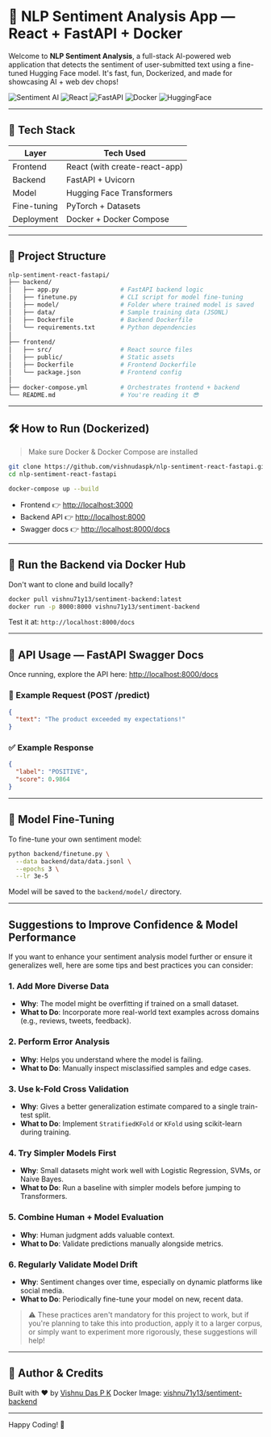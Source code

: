 # 🧠 NLP Sentiment Analysis App — React + FastAPI + Docker

Welcome to **NLP Sentiment Analysis**, a full-stack AI-powered web application that detects the sentiment of user-submitted text using a fine-tuned Hugging Face model. It's fast, fun, Dockerized, and made for showcasing AI + web dev chops!

![Sentiment AI](https://img.shields.io/badge/NLP-Sentiment-blueviolet) ![React](https://img.shields.io/badge/Frontend-React-blue) ![FastAPI](https://img.shields.io/badge/Backend-FastAPI-green) ![Docker](https://img.shields.io/badge/Deployment-Docker-orange) ![HuggingFace](https://img.shields.io/badge/Model-HuggingFace-yellow)

---

## 🚀 Tech Stack

| Layer       | Tech Used                     |
| ----------- | ----------------------------- |
| Frontend    | React (with create-react-app) |
| Backend     | FastAPI + Uvicorn             |
| Model       | Hugging Face Transformers     |
| Fine-tuning | PyTorch + Datasets            |
| Deployment  | Docker + Docker Compose       |

---

## 📁 Project Structure

```bash
nlp-sentiment-react-fastapi/
├── backend/
│   ├── app.py                 # FastAPI backend logic
│   ├── finetune.py            # CLI script for model fine-tuning
│   ├── model/                 # Folder where trained model is saved
│   ├── data/                  # Sample training data (JSONL)
│   ├── Dockerfile             # Backend Dockerfile
│   └── requirements.txt       # Python dependencies
│
├── frontend/
│   ├── src/                   # React source files
│   ├── public/                # Static assets
│   ├── Dockerfile             # Frontend Dockerfile
│   └── package.json           # Frontend config
│
├── docker-compose.yml         # Orchestrates frontend + backend
└── README.md                  # You're reading it 😎
```

---

## 🛠️ How to Run (Dockerized)

> Make sure Docker & Docker Compose are installed

```bash
git clone https://github.com/vishnudaspk/nlp-sentiment-react-fastapi.git
cd nlp-sentiment-react-fastapi

docker-compose up --build
```

* Frontend 👉 [http://localhost:3000](http://localhost:3000)
* Backend API 👉 [http://localhost:8000](http://localhost:8000)
* Swagger docs 👉 [http://localhost:8000/docs](http://localhost:8000/docs)

---

## 🐳 Run the Backend via Docker Hub

Don't want to clone and build locally?

```bash
docker pull vishnu71y13/sentiment-backend:latest
docker run -p 8000:8000 vishnu71y13/sentiment-backend
```

Test it at: `http://localhost:8000/docs`

---

## 📱 API Usage — FastAPI Swagger Docs

Once running, explore the API here: [http://localhost:8000/docs](http://localhost:8000/docs)

### 🧪 Example Request (POST /predict)

```json
{
  "text": "The product exceeded my expectations!"
}
```

### ✅ Example Response

```json
{
  "label": "POSITIVE",
  "score": 0.9864
}
```

---

## 🤪 Model Fine-Tuning

To fine-tune your own sentiment model:

```bash
python backend/finetune.py \
  --data backend/data/data.jsonl \
  --epochs 3 \
  --lr 3e-5
```

Model will be saved to the `backend/model/` directory.

---

## Suggestions to Improve Confidence & Model Performance

If you want to enhance your sentiment analysis model further or ensure it generalizes well, here are some tips and best practices you can consider:

###  1. Add More Diverse Data

* **Why**: The model might be overfitting if trained on a small dataset.
* **What to Do**: Incorporate more real-world text examples across domains (e.g., reviews, tweets, feedback).

###  2. Perform Error Analysis

* **Why**: Helps you understand where the model is failing.
* **What to Do**: Manually inspect misclassified samples and edge cases.

###  3. Use k-Fold Cross Validation

* **Why**: Gives a better generalization estimate compared to a single train-test split.
* **What to Do**: Implement `StratifiedKFold` or `KFold` using scikit-learn during training.

###  4. Try Simpler Models First

* **Why**: Small datasets might work well with Logistic Regression, SVMs, or Naive Bayes.
* **What to Do**: Run a baseline with simpler models before jumping to Transformers.

###  5. Combine Human + Model Evaluation

* **Why**: Human judgment adds valuable context.
* **What to Do**: Validate predictions manually alongside metrics.

###  6. Regularly Validate Model Drift

* **Why**: Sentiment changes over time, especially on dynamic platforms like social media.
* **What to Do**: Periodically fine-tune your model on new, recent data.


> ⚠️ These practices aren't mandatory for this project to work, but if you're planning to take this into production, apply it to a larger corpus, or simply want to experiment more rigorously, these suggestions will help!
---


## 📅 Author & Credits

Built with ❤️ by [Vishnu Das P K](https://github.com/vishnudaspk)
Docker Image: [vishnu71y13/sentiment-backend](https://hub.docker.com/r/vishnu71y13/sentiment-backend)

---

Happy Coding! 🤖
